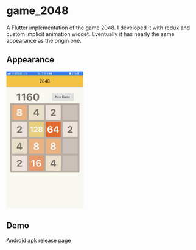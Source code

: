 # game_2048

A Flutter implementation of the game 2048. I developed it with redux and custom implicit animation widget. Eventually it has nearly the same appearance as the origin one.

## Appearance

<img src="01.jpeg" width="40%"/>

## Demo

[Android apk release page](https://github.com/VincentCorleone/game_2048/releases/tag/1.0.0)
